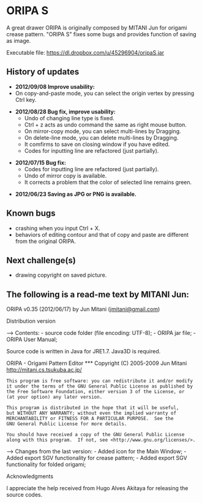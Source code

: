 ORIPA S
======

A great drawer ORIPA is originally composed by MITANI Jun for origami crease pattern.
"ORIPA S" fixes some bugs and provides function of saving as image.

Executable file: https://dl.dropbox.com/u/45296904/oripaS.jar


History of updates
-------
* __2012/09/08 Improve usability:__
 * On copy-and-paste mode, you can select the origin vertex by pressing Ctrl key.
<p></p>

* __2012/08/28 Bug fix, improve usability:__
    * Undo of changing line type is fixed.
    * Ctrl + z acts as undo command the same as right mouse button.
    * On mirror-copy mode, you can select multi-lines by Dragging.
    * On delete-line mode, you can delete multi-lines by Dragging.	
    * It comfirms to save on closing window if you have edited.
    * Codes for inputting line are refactored (just partially).
<p></p>
 	

* __2012/07/15 Bug fix:__
    * Codes for inputting line are refactored (just partially).
    * Undo of mirror copy is available.
    * It corrects a problem that the color of selected line remains green.
<p></p>
 
 
* __2012/06/23 Saving as JPG or PNG is available.__
<p></p>


Known bugs
--------
* crashing when you input Ctrl + X.
* behaviors of editing contour and that of copy and paste are different from the original ORIPA.

Next challenge(s)
--------
* drawing copyright on saved picture.


The following is a read-me text by MITANI Jun:
----
ORIPA v0.35 (2012/06/17) by Jun Mitani (jmitani@gmail.com)

Distribution version

--> Contents:
	- source code folder (file encoding: UTF-8);
	- ORIPA jar file;
	- ORIPA User Manual;

Source code is written in Java for JRE1.7.
Java3D is required.

ORIPA - Origami Pattern Editor 
*** Copyright (C) 2005-2009 Jun Mitani http://mitani.cs.tsukuba.ac.jp/

    This program is free software: you can redistribute it and/or modify
    it under the terms of the GNU General Public License as published by
    the Free Software Foundation, either version 3 of the License, or
    (at your option) any later version.

    This program is distributed in the hope that it will be useful,
    but WITHOUT ANY WARRANTY; without even the implied warranty of
    MERCHANTABILITY or FITNESS FOR A PARTICULAR PURPOSE.  See the
    GNU General Public License for more details.

    You should have received a copy of the GNU General Public License
    along with this program.  If not, see <http://www.gnu.org/licenses/>.



--> Changes from the last version:
	- Added icon for the Main Window;
	- Added export SGV functionality for crease pattern;
	- Added export SGV functionality for folded origami;


Acknowledgments

I appreciate the help received from Hugo Alves Akitaya for releasing the source codes.
